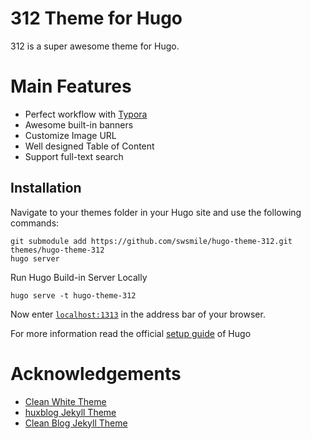 # 312 Theme for Hugo

312 is a super awesome theme for Hugo.

# Main Features

- Perfect workflow with [Typora](https://typora.io/)
- Awesome built-in banners 
- Customize Image URL
- Well designed Table of Content
- Support full-text search

## Installation

Navigate to your themes folder in your Hugo site and use the following commands:

```
git submodule add https://github.com/swsmile/hugo-theme-312.git themes/hugo-theme-312
hugo server
```

Run Hugo Build-in Server Locally

```
hugo serve -t hugo-theme-312
```

Now enter [`localhost:1313`](http://localhost:1313/) in the address bar of your browser.

For more information read the official [setup guide](https://gohugo.io/overview/installing/) of Hugo

# Acknowledgements
- [Clean White Theme](https://github.com/zhaohuabing/hugo-theme-cleanwhite)
- [huxblog Jekyll Theme](https://github.com/Huxpro/huxpro.github.io)
- [Clean Blog Jekyll Theme](https://github.com/BlackrockDigital/startbootstrap-clean-blog-jekyll)

